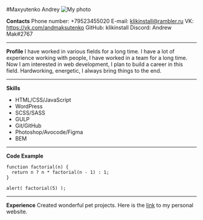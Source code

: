 #Maxyutenko Andrey
![My photo](/images/avatar.png)

__Contacts__
Phone number: +79523455020
E-mail: klikinstall@rambler.ru
VK: https://vk.com/andmaksutenko
GitHub: klikinstall
Discord: Andrew Mak#2767
***

__Profile__
I have worked in various fields for a long time. I have a lot of experience working with people, I have worked in a team for a long time. Now I am interested in web development, I plan to build a career in this field. Hardworking, energetic, I always bring things to the end.
***

__Skills__
- HTML/CSS/JavaScript
- WordPress
- SCSS/SASS
- GULP
- Git/GitHub
- Photoshop/Avocode/Figma
- BEM
***

__Code Example__
```
function factorial(n) {
  return n ? n * factorial(n - 1) : 1;
}

alert( factorial(5) );
```
***

__Experience__
Created wonderful pet projects. Here is the [link](https://klikinstall.github.io/) to my personal website.
